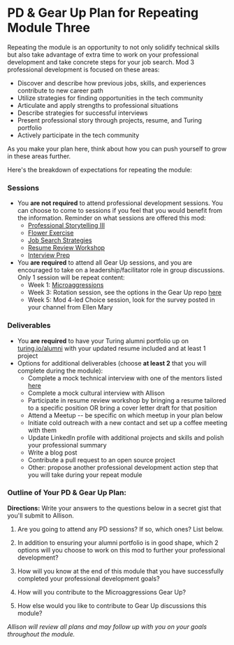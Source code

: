 # PD & Gear Up Plan for Repeating Module Three
Repeating the module is an opportunity to not only solidify technical skills but also take advantage of extra time to work on your professional development and take concrete steps for your job search. Mod 3 professional development is focused on these areas:

* Discover and describe how previous jobs, skills, and experiences contribute to new career path
* Utilize strategies for finding opportunities in the tech community
* Articulate and apply strengths to professional situations
* Describe strategies for successful interviews
* Present professional story through projects, resume, and Turing portfolio
* Actively participate in the tech community

As you make your plan here, think about how you can push yourself to grow in these areas further.

Here's the breakdown of expectations for repeating the module:

### Sessions
* You **are not required** to attend professional development sessions. You can choose to come to sessions if you feel that you would benefit from the information. Reminder on what sessions are offered this mod:
    * [Professional Storytelling III](https://github.com/turingschool/career-development-curriculum/blob/master/module_three/professional_storytelling_iii.md)
    * [Flower Exercise](https://github.com/turingschool/career-development-curriculum/blob/master/module_three/flower_exercise.md)
    * [Job Search Strategies](https://github.com/turingschool/career-development-curriculum/blob/master/module_three/job_search_strategies.md)
    * [Resume Review Workshop](https://github.com/turingschool/career-development-curriculum/blob/master/module_three/m3_resume_review.md)
    * [Interview Prep](https://github.com/turingschool/career-development-curriculum/blob/master/module_three/interview_workshop.md)
* You **are required** to attend all Gear Up sessions, and you are encouraged to take on a leadership/facilitator role in group discussions. Only 1 session will be repeat content:
    * Week 1: [Microaggressions](https://github.com/turingschool/gear-up/blob/master/Mod3_Week1_Microaggressions_update.md)
    * Week 3: Rotation session, see the options in the Gear Up repo [here](https://github.com/turingschool/gear-up)
    * Week 5: Mod 4-led Choice session, look for the survey posted in your channel from Ellen Mary
    
### Deliverables
* You **are required** to have your Turing alumni portfolio up on [turing.io/alumni](https://turing.io/alumni) with your updated resume included and at least 1 project
* Options for additional deliverables (choose **at least 2** that you will complete during the module):
   * Complete a mock technical interview with one of the mentors listed [here](https://github.com/turingschool/career-development-curriculum/blob/master/module_four/technical_interview_prep_resources.md)
   * Complete a mock cultural interview with Allison
   * Participate in resume review workshop by bringing a resume tailored to a specific position OR bring a cover letter draft for that position
   * Attend a Meetup -- be specific on which meetup in your plan below
   * Initiate cold outreach with a new contact and set up a coffee meeting with them
   * Update LinkedIn profile with additional projects and skills and polish your professional summary
   * Write a blog post
   * Contribute a pull request to an open source project
   * Other: propose another professional development action step that you will take during your repeat module

### Outline of Your PD & Gear Up Plan:
**Directions:** Write your answers to the questions below in a secret gist that you'll submit to Allison. 

1. Are you going to attend any PD sessions? If so, which ones? List below.

2. In addition to ensuring your alumni portfolio is in good shape, which 2 options will you choose to work on this mod to further your professional development?

3. How will you know at the end of this module that you have successfully completed your professional development goals?

4. How will you contribute to the Microaggressions Gear Up? 

5. How else would you like to contribute to Gear Up discussions this module?

*Allison will review all plans and may follow up with you on your goals throughout the module.* 
